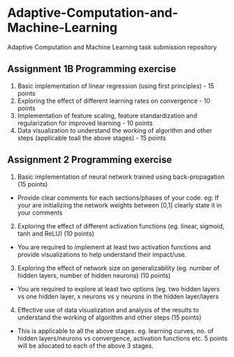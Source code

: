 # Adaptive-Computation-and-Machine-Learning
Adaptive Computation and Machine Learning task submission repository

## Assignment 1B Programming exercise
1. Basic implementation of linear regression (using first principles) - 15 points
2. Exploring the effect of different learning rates on convergence - 10 points
3. Implementation of feature scaling, feature standardization and regularization for improved learning - 10 points
4. Data visualization to understand the working of algorithm and other steps (applicable toall the above stages) - 15 points

## Assignment 2 Programming exercise 
1. Basic implementation of neural network trained using back-propagation (15 points)
  - Provide clear comments for each sections/phases of your code. eg: If your are initializing the network weights between [0,1] clearly state it in your comments
2. Exploring the effect of different activation functions (eg. linear, sigmoid, tanh and ReLU) (10 points)
  -  You are required to implement at least two activation functions and provide visualizations to help understand their impact/use.
3. Exploring the effect of network size on generalizability (eg. number of hidden layers, number of hidden neurons) (10 points)
  - You are required to explore at least two options (eg. two hidden layers vs one hidden layer, x neurons vs y neurons in the hidden layer/layers
4. Effective use of data visualization and analysis of the results to understand the working of algorithm and other steps (15 points)
  - This is applicable to all the above stages. eg. learning curves, no. of hidden layers/neurons vs convergence, activation functions etc. 5 points will be allocated to each of the above 3 stages.


